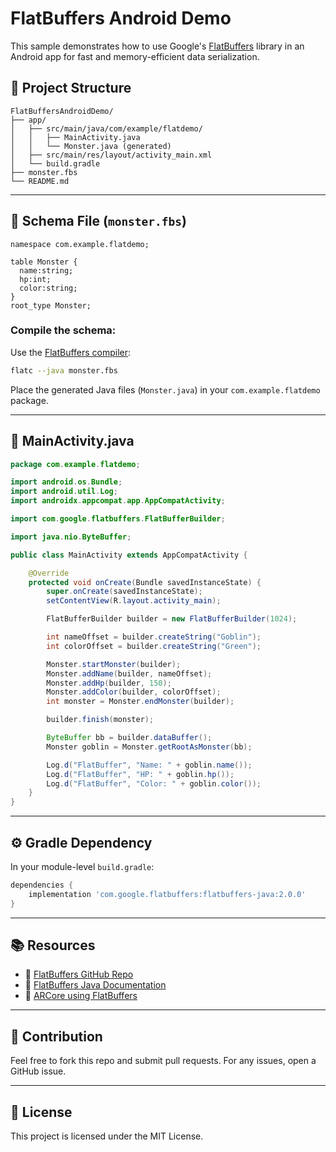 # FlatBuffers Android Demo

This sample demonstrates how to use Google's [FlatBuffers](https://google.github.io/flatbuffers/) library in an Android app for fast and memory-efficient data serialization.

## 📂 Project Structure
```
FlatBuffersAndroidDemo/
├── app/
│   ├── src/main/java/com/example/flatdemo/
│   │   ├── MainActivity.java
│   │   └── Monster.java (generated)
│   ├── src/main/res/layout/activity_main.xml
│   └── build.gradle
├── monster.fbs
└── README.md
```

---

## 📜 Schema File (`monster.fbs`)
```fbs
namespace com.example.flatdemo;

table Monster {
  name:string;
  hp:int;
  color:string;
}
root_type Monster;
```

### Compile the schema:
Use the [FlatBuffers compiler](https://google.github.io/flatbuffers/flatbuffers_guide_using_schema_compiler.html):
```bash
flatc --java monster.fbs
```
Place the generated Java files (`Monster.java`) in your `com.example.flatdemo` package.

---

## 🧠 MainActivity.java
```java
package com.example.flatdemo;

import android.os.Bundle;
import android.util.Log;
import androidx.appcompat.app.AppCompatActivity;

import com.google.flatbuffers.FlatBufferBuilder;

import java.nio.ByteBuffer;

public class MainActivity extends AppCompatActivity {

    @Override
    protected void onCreate(Bundle savedInstanceState) {
        super.onCreate(savedInstanceState);
        setContentView(R.layout.activity_main);

        FlatBufferBuilder builder = new FlatBufferBuilder(1024);

        int nameOffset = builder.createString("Goblin");
        int colorOffset = builder.createString("Green");

        Monster.startMonster(builder);
        Monster.addName(builder, nameOffset);
        Monster.addHp(builder, 150);
        Monster.addColor(builder, colorOffset);
        int monster = Monster.endMonster(builder);

        builder.finish(monster);

        ByteBuffer bb = builder.dataBuffer();
        Monster goblin = Monster.getRootAsMonster(bb);

        Log.d("FlatBuffer", "Name: " + goblin.name());
        Log.d("FlatBuffer", "HP: " + goblin.hp());
        Log.d("FlatBuffer", "Color: " + goblin.color());
    }
}
```

---

## ⚙️ Gradle Dependency
In your module-level `build.gradle`:
```gradle
dependencies {
    implementation 'com.google.flatbuffers:flatbuffers-java:2.0.0'
}
```

---

## 📚 Resources
- 🔗 [FlatBuffers GitHub Repo](https://github.com/google/flatbuffers)
- 🔗 [FlatBuffers Java Documentation](https://google.github.io/flatbuffers/flatbuffers_guide_use_java.html)
- 🔗 [ARCore using FlatBuffers](https://developers.google.com/ar)

---

## 🤝 Contribution
Feel free to fork this repo and submit pull requests. For any issues, open a GitHub issue.

---

## 📜 License
This project is licensed under the MIT License.


